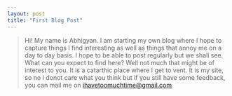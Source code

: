 ```yaml
---
layout: post
title: "First Blog Post"
---
```


> Hi! My name is Abhigyan. I am starting my own blog where I hope to capture things I find interesting as well as things that annoy me on a day to day basis. I hope to be able to post regularly but we shall see.
> What can you expect to find here? Well not much that might be of interest to you. It is a catarthic place where I get to vent. It is my site, so no I donot care what you think but if you still have some feedback, you can mail me on [ihavetoomuchtime@gmail.com](ihavetoomuchtime@gmail.com)
